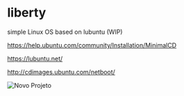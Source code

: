 # liberty
simple Linux OS based on lubuntu (WIP)

https://help.ubuntu.com/community/Installation/MinimalCD

https://lubuntu.net/

http://cdimages.ubuntu.com/netboot/

![Novo Projeto](https://user-images.githubusercontent.com/87622399/126085102-7b6a1cfb-a393-41d7-b38f-e31fb0798b6c.png)



